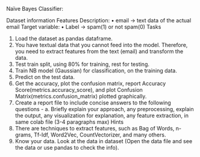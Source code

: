 Naïve Bayes Classifier:

Dataset information
Features Description:
• email → text data of the actual email
Target variable:
• Label → spam(1) or not spam(0)
Tasks
1. Load the dataset as pandas dataframe.
2. You have textual data that you cannot feed into the model. Therefore, you need to extract features
from the text (email) and transform the data.
3. Test train split, using 80% for training, rest for testing.
4. Train NB model (Gaussian) for classification, on the training data.
5. Predict on the test data.
6. Get the accuracy, plot the confusion matrix, report Accuracy Score(metrics.accuracy_score), and
plot Confusion Matrix(metrics.confusion_matrix) plotted graphically.
7. Create a report file to include concise answers to the following questions -
a. Briefly explain your approach, any preprocessing, explain the output, any visualization for
explanation, any feature extraction, in same colab file (3-4 paragraphs max)
Hints
1. There are techniques to extract features, such as Bag of Words, n-grams, Tf-Idf, Word2Vec,
CountVectorizer, and many others.
2. Know your data. Look at the data in dataset (Open the data file and see the data or use pandas to
check the info).
